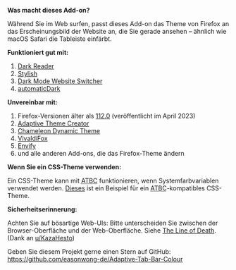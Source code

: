 <b>Was macht dieses Add-on?</b>

Während Sie im Web surfen, passt dieses Add-on das Theme von Firefox an das Erscheinungsbild der Website an, die Sie gerade ansehen – ähnlich wie macOS Safari die Tableiste einfärbt.


<b>Funktioniert gut mit:</b>

<ol>
	<li><a href="https://addons.mozilla.org/firefox/addon/darkreader/">Dark Reader</a></li>
	<li><a href="https://addons.mozilla.org/firefox/addon/stylish/">Stylish</a></li>
	<li><a href="https://addons.mozilla.org/firefox/addon/dark-mode-website-switcher/">Dark Mode Website Switcher</a></li>
	<li><a href="https://addons.mozilla.org/firefox/addon/automatic-dark/">automaticDark</a></li>
</ol>


<b>Unvereinbar mit:</b>

<ol>
	<li>Firefox-Versionen älter als <a href="https://www.mozilla.org/firefox/112.0/releasenotes/">112.0</a> (veröffentlicht im April 2023)</li> 
	<li><a href="https://addons.mozilla.org/firefox/addon/adaptive-theme-creator/">Adaptive Theme Creator</a></li>
	<li><a href="https://addons.mozilla.org/firefox/addon/chameleon-dynamic-theme-fixed/">Chameleon Dynamic Theme</a></li>
	<li><a href="https://addons.mozilla.org/firefox/addon/vivaldifox/">VivaldiFox</a></li>
	<li><a href="https://addons.mozilla.org/firefox/addon/envify/">Envify</a></li>
	<li>und alle anderen Add-ons, die das Firefox-Theme ändern</li>
</ol>


<b>Wenn Sie ein CSS-Theme verwenden:</b>

Ein CSS-Theme kann mit <abbr title="Anpassende Tableistenfarbe">ATBC</abbr> funktionieren, wenn Systemfarbvariablen verwendet werden. <a href="https://github.com/easonwong-de/WhiteSurFirefoxThemeMacOS">Dieses</a> ist ein Beispiel für ein <abbr title="Anpassende Tableistenfarbe">ATBC</abbr>-kompatibles CSS-Theme.


<b>Sicherheitserinnerung:</b>

Achten Sie auf bösartige Web-UIs: Bitte unterscheiden Sie zwischen der Browser-Oberfläche und der Web-Oberfläche. Siehe <a href="https://textslashplain.com/2017/01/14/the-line-of-death/">The Line of Death</a>. (Dank an <a href="https://www.reddit.com/user/KazaHesto/">u/KazaHesto</a>)


Geben Sie diesem Projekt gerne einen Stern auf GitHub: <a href="https://github.com/easonwong-de/Adaptive-Tab-Bar-Colour">https://github.com/easonwong-de/Adaptive-Tab-Bar-Colour</a>

